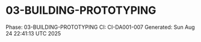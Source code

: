 # 03-BUILDING-PROTOTYPING
Phase: 03-BUILDING-PROTOTYPING
CI: CI-DA001-007
Generated: Sun Aug 24 22:41:13 UTC 2025
